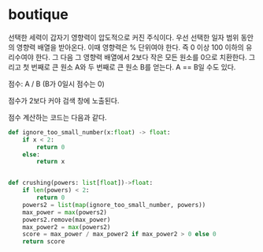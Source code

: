 # boutique
선택한 세력이 갑자기 영향력이 압도적으로 커진 주식이다.
우선 선택한 일자 범위 동안의 영향력 배열을 받아온다.
이때 영향력은 % 단위여야 한다. 즉 0 이상 100 이하의 유리수여야 한다.
그 다음 그 영향력 배열에서
2보다 작은 모든 원소를 0으로 치환한다.
그리고 첫 번째로 큰 원소 A와 두 번째로 큰 원소 B를 얻는다.
A == B일 수도 있다.

점수: A / B (B가 0일시 점수는 0)

점수가 2보다 커야 검색 창에 노출된다.

점수 계산하는 코드는 다음과 같다.
```py
def ignore_too_small_number(x:float) -> float:
    if x < 2:
        return 0
    else:
        return x


def crushing(powers: list[float])->float:
    if len(powers) < 2:
        return 0
    powers2 = list(map(ignore_too_small_number, powers))
    max_power = max(powers2)
    powers2.remove(max_power)
    max_power2 = max(powers2)
    score = max_power / max_power2 if max_power2 > 0 else 0
    return score
```
